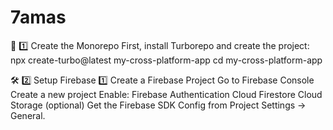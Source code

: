 # 7amas
🚀 1️⃣ Create the Monorepo
First, install Turborepo and create the project:
npx create-turbo@latest my-cross-platform-app
cd my-cross-platform-app

🛠️ 2️⃣ Setup Firebase
1️⃣ Create a Firebase Project
Go to Firebase Console
Create a new project
Enable:
Firebase Authentication
Cloud Firestore
Cloud Storage (optional)
Get the Firebase SDK Config from Project Settings → General.

